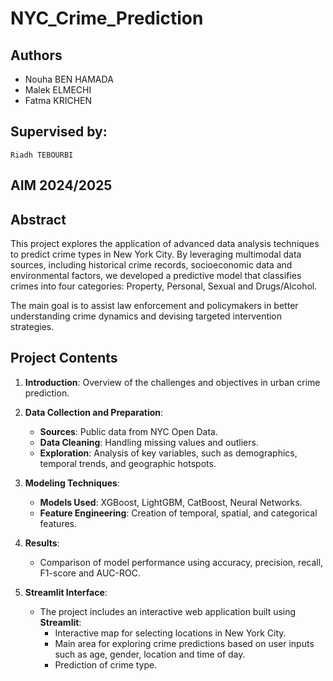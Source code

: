 # NYC_Crime_Prediction


## Authors
- Nouha BEN HAMADA 
- Malek ELMECHI 
- Fatma KRICHEN

 ## Supervised by:
    Riadh TEBOURBI  
                
## AIM 2024/2025


## Abstract
This project explores the application of advanced data analysis techniques to predict crime types in New York City. By leveraging multimodal data sources, including historical crime records, socioeconomic data and environmental factors, we developed a predictive model that classifies crimes into four categories: Property, Personal, Sexual and Drugs/Alcohol.

The main goal is to assist law enforcement and policymakers in better understanding crime dynamics and devising targeted intervention strategies.

## Project Contents
1. **Introduction**: Overview of the challenges and objectives in urban crime prediction.
2. **Data Collection and Preparation**:
   - **Sources**: Public data from NYC Open Data.
   - **Data Cleaning**: Handling missing values and outliers.
   - **Exploration**: Analysis of key variables, such as demographics, temporal trends, and geographic hotspots.
3. **Modeling Techniques**:
   - **Models Used**: XGBoost, LightGBM, CatBoost, Neural Networks.
   - **Feature Engineering**: Creation of temporal, spatial, and categorical features.
4. **Results**:
   - Comparison of model performance using accuracy, precision, recall, F1-score and AUC-ROC.

5. **Streamlit Interface**:
   - The project includes an interactive web application built using **Streamlit**:
     - Interactive map for selecting locations in New York City.
     - Main area for exploring crime predictions based on user inputs such as age, gender, location and time of day.
     - Prediction of crime type.

  

